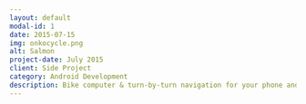 ```yaml
---
layout: default
modal-id: 1
date: 2015-07-15
img: onkocycle.png
alt: Salmon
project-date: July 2015
client: Side Project
category: Android Development
description: Bike computer & turn-by-turn navigation for your phone and your smart watch designed
---
```

